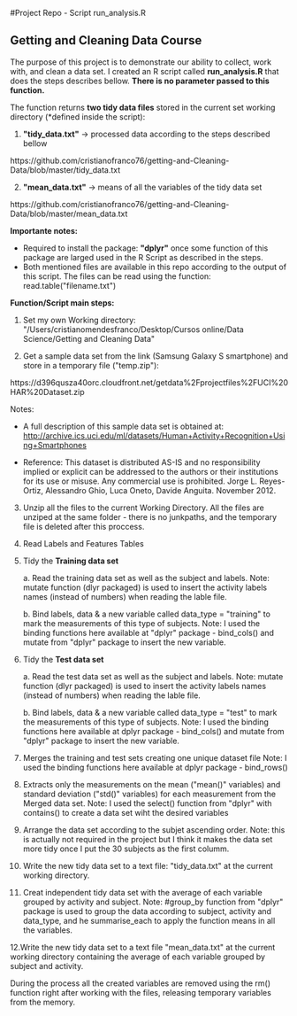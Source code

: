 #Project Repo - Script run_analysis.R
## Getting and Cleaning Data Course

The purpose of this project is to demonstrate our ability to collect, work with, and clean a data set. I created an R script called <b>run_analysis.R</b> that does the steps describes bellow. <b>There is no parameter passed to this function.</b>
 
The function returns <b>two tidy data files</b> stored in the current set working directory (*defined inside the script):

  1) <b>"tidy_data.txt"</b> -> processed data according to the steps described bellow
  <link>https://github.com/cristianofranco76/getting-and-Cleaning-Data/blob/master/tidy_data.txt</link>
  
  2) <b>"mean_data.txt"</b> -> means of all the variables of the tidy data set
 <link>https://github.com/cristianofranco76/getting-and-Cleaning-Data/blob/master/mean_data.txt</link>

<b>Importante notes:</b> 

* Required to install the package: <b>"dplyr"</b> once some function of this package are larged used in the R Script as described in the steps.
* Both mentioned files are available in this repo according to the output of this script. The files can be read using the function: read.table("filename.txt")

<b>Function/Script main steps:</b>

  1. Set my own Working directory: 
  "/Users/cristianomendesfranco/Desktop/Cursos online/Data Science/Getting and Cleaning Data"

  2. Get a sample data set from the link (Samsung Galaxy S smartphone) and store in a temporary file ("temp.zip"):
  <link> https://d396qusza40orc.cloudfront.net/getdata%2Fprojectfiles%2FUCI%20HAR%20Dataset.zip </link>

 Notes: 
 * A full description of this sample data set is obtained at:    <link>http://archive.ics.uci.edu/ml/datasets/Human+Activity+Recognition+Using+Smartphones</link>
 
 * Reference: This dataset is distributed AS-IS and no responsibility implied or explicit can be addressed to the authors or their institutions for its use or misuse. Any commercial use is prohibited. Jorge L. Reyes-Ortiz, Alessandro Ghio, Luca Oneto, Davide Anguita. November 2012.

  3. Unzip all the files to the current Working Directory. All the files are unziped at the same folder - there is no junkpaths, and the temporary file is deleted after this proccess.

  4. Read Labels and Features Tables 
  
  5. Tidy the <b>Training data set </b>
  
     a. Read the training data set as well as the subject and labels.
        Note: mutate function (dlyr packaged) is used to insert the activity labels names (instead of numbers) when reading the lable file.

     b. Bind labels, data & a new variable called data_type = "training" to mark the measurements of this type of subjects.
     Note: I used the binding functions here available at "dplyr" package - bind_cols() and mutate from "dplyr" package to insert the new variable.
     
  6. Tidy the <b>Test data set </b>
  
     a. Read the test data set as well as the subject and labels.
        Note: mutate function (dlyr packaged) is used to insert the activity labels names (instead of numbers) when reading the lable file.

     b. Bind labels, data & a new variable called data_type = "test" to mark the measurements of this type of subjects.
     Note: I used the binding functions here available at dplyr package - bind_cols() and mutate from "dplyr" package to insert the new variable.

  7. Merges the training and test sets creating one unique dataset file
     Note: I used the binding functions here available at dplyr package - bind_rows()
  
  8. Extracts only the measurements on the mean ("mean()" variables) and standard deviation ("std()" variables) for each measurement from the Merged data set.
     Note: I used the select() function from "dplyr" with contains() to create a data set wiht the desired variables 

  9. Arrange the data set according to the subjet ascending order.
     Note: this is actually not required in the project but I think it makes the data set more tidy once I put the 30 subjects as the first columm.

  10. Write the new tidy data set to a text file: "tidy_data.txt" at the current working directory.
  
  11. Creat independent tidy data set with the average of each variable grouped by activity and subject.
      Note: #group_by function from "dplyr" package is used to group the data according to subject, activity and data_type, and he summarise_each to apply the function means in all the variables.   
  
  12.Write the new tidy data set to a text file "mean_data.txt" at the current working directory containing the average of each variable grouped by subject and activity.

During the process all the created variables are removed using the rm() function right after working with the files, releasing temporary variables from the memory.

